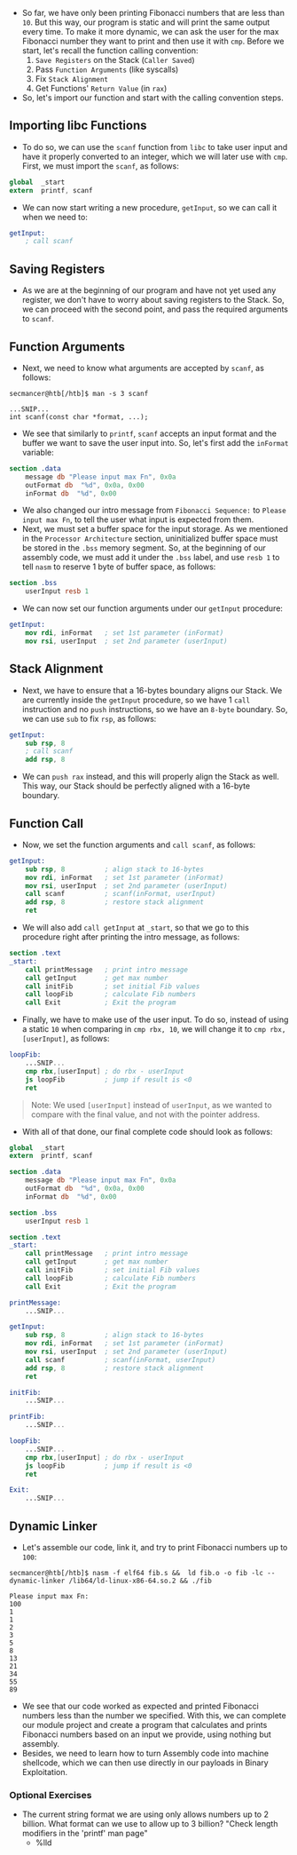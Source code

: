 - So far, we have only been printing Fibonacci numbers that are less than `10`. But this way, our program is static and will print the same output every time. To make it more dynamic, we can ask the user for the max Fibonacci number they want to print and then use it with `cmp`. Before we start, let's recall the function calling convention:
	1. `Save Registers` on the Stack (`Caller Saved`)
	2. Pass `Function Arguments` (like syscalls)
	3. Fix `Stack Alignment`
	4. Get Functions' `Return Value` (in `rax`)
- So, let's import our function and start with the calling convention steps.


## Importing libc Functions
- To do so, we can use the `scanf` function from `libc` to take user input and have it properly converted to an integer, which we will later use with `cmp`. First, we must import the `scanf`, as follows:
```nasm
global  _start
extern  printf, scanf
```
- We can now start writing a new procedure, `getInput`, so we can call it when we need to:
```nasm
getInput:
    ; call scanf
```



## Saving Registers
- As we are at the beginning of our program and have not yet used any register, we don't have to worry about saving registers to the Stack. So, we can proceed with the second point, and pass the required arguments to `scanf`.



## Function Arguments
- Next, we need to know what arguments are accepted by `scanf`, as follows:
```shell-session
secmancer@htb[/htb]$ man -s 3 scanf

...SNIP...
int scanf(const char *format, ...);
```
- We see that similarly to `printf`, `scanf` accepts an input format and the buffer we want to save the user input into. So, let's first add the `inFormat` variable:
```nasm
section .data
    message db "Please input max Fn", 0x0a
    outFormat db  "%d", 0x0a, 0x00
    inFormat db  "%d", 0x00
```
- We also changed our intro message from `Fibonacci Sequence:` to `Please input max Fn`, to tell the user what input is expected from them.
- Next, we must set a buffer space for the input storage. As we mentioned in the `Processor Architecture` section, uninitialized buffer space must be stored in the `.bss` memory segment. So, at the beginning of our assembly code, we must add it under the `.bss` label, and use `resb 1` to tell `nasm` to reserve 1 byte of buffer space, as follows:
```nasm
section .bss
    userInput resb 1
```
- We can now set our function arguments under our `getInput` procedure:
```nasm
getInput:
    mov rdi, inFormat   ; set 1st parameter (inFormat)
    mov rsi, userInput  ; set 2nd parameter (userInput)
```

## Stack Alignment
- Next, we have to ensure that a 16-bytes boundary aligns our Stack. We are currently inside the `getInput` procedure, so we have 1 `call` instruction and no `push` instructions, so we have an `8-byte` boundary. So, we can use `sub` to fix `rsp`, as follows:
```nasm
getInput:
    sub rsp, 8
    ; call scanf
    add rsp, 8
```
- We can `push rax` instead, and this will properly align the Stack as well. This way, our Stack should be perfectly aligned with a 16-byte boundary.


## Function Call
- Now, we set the function arguments and `call scanf`, as follows:
```nasm
getInput:
    sub rsp, 8          ; align stack to 16-bytes
    mov rdi, inFormat   ; set 1st parameter (inFormat)
    mov rsi, userInput  ; set 2nd parameter (userInput)
    call scanf          ; scanf(inFormat, userInput)
    add rsp, 8          ; restore stack alignment
    ret
```
- We will also add `call getInput` at `_start`, so that we go to this procedure right after printing the intro message, as follows:
```nasm
section .text
_start:
    call printMessage   ; print intro message
    call getInput       ; get max number
    call initFib        ; set initial Fib values
    call loopFib        ; calculate Fib numbers
    call Exit           ; Exit the program
```
 - Finally, we have to make use of the user input. To do so, instead of using a static `10` when comparing in `cmp rbx, 10`, we will change it to `cmp rbx, [userInput]`, as follows:
```nasm
loopFib:
    ...SNIP...
    cmp rbx,[userInput] ; do rbx - userInput
    js loopFib		    ; jump if result is <0
    ret
```

> Note: We used `[userInput]` instead of `userInput`, as we wanted to compare with the final value, and not with the pointer address.

- With all of that done, our final complete code should look as follows:
```nasm
global  _start
extern  printf, scanf

section .data
    message db "Please input max Fn", 0x0a
    outFormat db  "%d", 0x0a, 0x00
    inFormat db  "%d", 0x00

section .bss
    userInput resb 1

section .text
_start:
    call printMessage   ; print intro message
    call getInput       ; get max number
    call initFib        ; set initial Fib values
    call loopFib        ; calculate Fib numbers
    call Exit           ; Exit the program

printMessage:
    ...SNIP...

getInput:
    sub rsp, 8          ; align stack to 16-bytes
    mov rdi, inFormat   ; set 1st parameter (inFormat)
    mov rsi, userInput  ; set 2nd parameter (userInput)
    call scanf          ; scanf(inFormat, userInput)
    add rsp, 8          ; restore stack alignment
    ret

initFib:
    ...SNIP...

printFib:
    ...SNIP...

loopFib:
    ...SNIP...
    cmp rbx,[userInput] ; do rbx - userInput
    js loopFib		    ; jump if result is <0
    ret

Exit:
    ...SNIP...
```


## Dynamic Linker
- Let's assemble our code, link it, and try to print Fibonacci numbers up to `100`:
```shell-session
secmancer@htb[/htb]$ nasm -f elf64 fib.s &&  ld fib.o -o fib -lc --dynamic-linker /lib64/ld-linux-x86-64.so.2 && ./fib

Please input max Fn:
100
1
1
2
3
5
8
13
21
34
55
89
```
- We see that our code worked as expected and printed Fibonacci numbers less than the number we specified. With this, we can complete our module project and create a program that calculates and prints Fibonacci numbers based on an input we provide, using nothing but assembly.
- Besides, we need to learn how to turn Assembly code into machine shellcode, which we can then use directly in our payloads in Binary Exploitation.


### Optional Exercises
- The current string format we are using only allows numbers up to 2 billion. What format can we use to allow up to 3 billion? "Check length modifiers in the 'printf' man page"
	- %lld